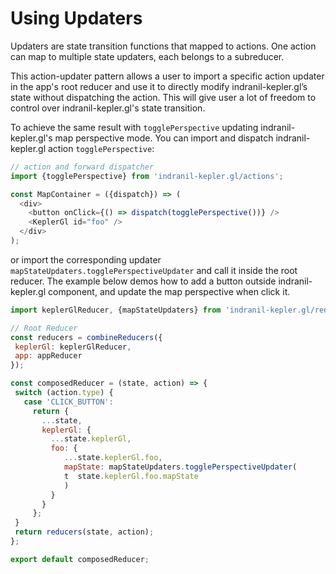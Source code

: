 # Using Updaters

Updaters are state transition functions that mapped to actions. One action can map to multiple state updaters, each belongs to a subreducer.

This action-updater pattern allows a user to import a specific action updater in the app's root reducer and use it to directly modify indranil-kepler.gl’s state without dispatching the action. This will give user a lot of freedom to control over indranil-kepler.gl's state transition.

To achieve the same result with `togglePerspective` updating indranil-kepler.gl's map perspective mode. You can import and dispatch indranil-kepler.gl action `togglePerspective`:

```js
// action and forward dispatcher
import {togglePerspective} from 'indranil-kepler.gl/actions';

const MapContainer = ({dispatch}) => (
  <div>
    <button onClick={() => dispatch(togglePerspective())} />
    <KeplerGl id="foo" />
  </div>
);
```

or import the corresponding updater `mapStateUpdaters.togglePerspectiveUpdater` and call it inside the root reducer. The example below demos how to add a button outside indranil-kepler.gl component, and update the map perspective when click it.

```js
import keplerGlReducer, {mapStateUpdaters} from 'indranil-kepler.gl/reducers';

// Root Reducer
const reducers = combineReducers({
 keplerGl: keplerGlReducer,
 app: appReducer
});

const composedReducer = (state, action) => {
 switch (action.type) {
   case 'CLICK_BUTTON':
     return {
       ...state,
       keplerGl: {
         ...state.keplerGl,
         foo: {
            ...state.keplerGl.foo,
            mapState: mapStateUpdaters.togglePerspectiveUpdater(
            t  state.keplerGl.foo.mapState
            )
         }
       }
     };
 }
 return reducers(state, action);
};

export default composedReducer;
```
